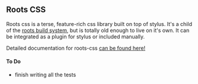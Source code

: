 Roots CSS
---------

Roots css is a terse, feature-rich css library built on top of stylus. It's a child of the [roots build system](http://github.com/jenius/roots-cli), but is totally old enough to live on it's own. It can be integrated as a plugin for stylus or included manually.

Detailed documentation for roots-css [can be found here!](http://roots.cx/css)

#### To Do
- finish writing all the tests